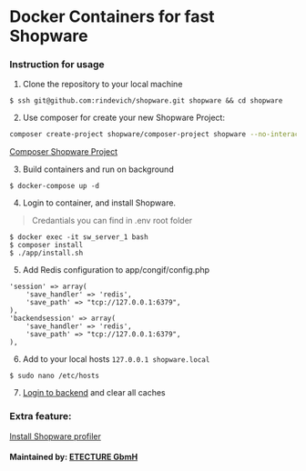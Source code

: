 # Docker Containers for fast Shopware
### Instruction for usage

1. Clone the repository to your local machine
```
$ ssh git@github.com:rindevich/shopware.git shopware && cd shopware
```
2. Use composer for create your new Shopware Project:
```bash
composer create-project shopware/composer-project shopware --no-interaction --stability=dev
```
[Composer Shopware Project](https://github.com/shopware/composer-project)

3. Build containers and run on background
```
$ docker-compose up -d
```
4. Login to container, and install Shopware.
> Credantials you can find in .env root folder
```
$ docker exec -it sw_server_1 bash
$ composer install
$ ./app/install.sh
```
5. Add Redis configuration to app/congif/config.php
```
'session' => array(
    'save_handler' => 'redis',
    'save_path' => "tcp://127.0.0.1:6379",
),
'backendsession' => array(
    'save_handler' => 'redis',
    'save_path' => "tcp://127.0.0.1:6379",
),
```
6. Add to your local hosts `127.0.0.1 shopware.local`
```
$ sudo nano /etc/hosts
```
7. [Login to backend](http://shopware.local/backend) and clear all caches

### Extra feature:
[Install Shopware profiler](https://github.com/FriendsOfShopware/FroshProfiler)

#### Maintained by: [ETECTURE GbmH](https://www.etecture.de)